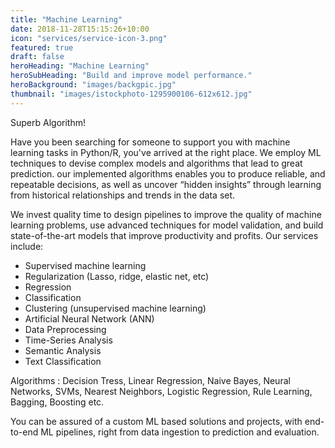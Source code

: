 ```yaml
---
title: "Machine Learning"
date: 2018-11-28T15:15:26+10:00
icon: "services/service-icon-3.png"
featured: true
draft: false
heroHeading: "Machine Learning"
heroSubHeading: "Build and improve model performance."
heroBackground: "images/backgpic.jpg"
thumbnail: "images/istockphoto-1295900106-612x612.jpg"
---
```


Superb Algorithm!

Have you been searching for someone to support you with machine learning tasks in Python/R, you've arrived at the right place. We employ ML techniques to devise complex models and algorithms that lead to great prediction. our implemented algorithms enables you to produce reliable, and repeatable decisions, as well as uncover “hidden insights” through learning from historical relationships and trends in the data set.

We invest quality time to design pipelines to improve the quality of machine learning problems, use advanced techniques for model validation, and build state-of-the-art models that improve productivity and profits. Our services include:

- Supervised machine learning
- Regularization (Lasso, ridge, elastic net, etc)
- Regression
- Classification
- Clustering (unsupervised machine learning)
- Artificial Neural Network (ANN)
- Data Preprocessing
- Time-Series Analysis
- Semantic Analysis
- Text Classification

Algorithms : Decision Tress, Linear Regression, Naive Bayes, Neural Networks, SVMs, Nearest Neighbors, Logistic Regression, Rule Learning, Bagging, Boosting etc.

You can be assured of a custom ML based solutions and projects, with end-to-end ML pipelines, right from data ingestion to prediction and evaluation.
